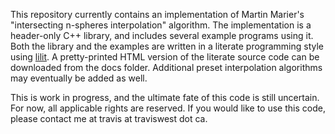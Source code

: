 This repository currently contains an implementation of Martin Marier's
"intersecting n-spheres interpolation" algorithm.  The implementation is a
header-only C++ library, and includes several example programs using it.  Both
the library and the examples are written in a literate programming style using
[lilit](https://github.com/DocSunset/lilit).  A pretty-printed HTML version of
the literate source code can be downloaded from the docs folder.  Additional
preset interpolation algorithms may eventually be added as well.

This is work in progress, and the ultimate fate of this code is still
uncertain.  For now, all applicable rights are reserved.  If you would like to
use this code, please contact me at travis at traviswest dot ca.
